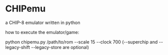 # CHIPemu
a CHIP-8 emulator written in python

how to execute the emulator/game:

python chipemu.py /path/to/rom --scale 15 --clock 700 (--superchip and --legacy-shift --legacy-store are optional)

